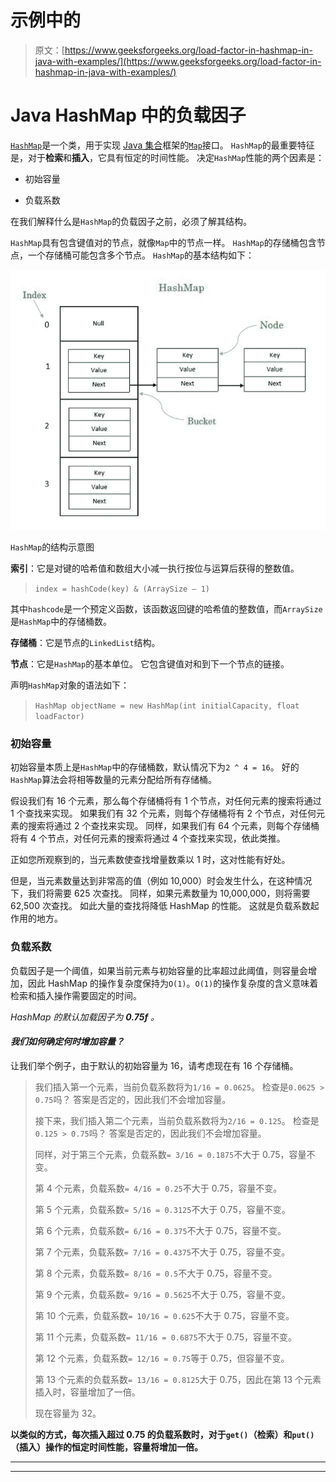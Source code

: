 # 示例中的

> 原文：[https://www.geeksforgeeks.org/load-factor-in-hashmap-in-java-with-examples/](https://www.geeksforgeeks.org/load-factor-in-hashmap-in-java-with-examples/)

# Java HashMap 中的负载因子

[`HashMap`](http://www.geeksforgeeks.org/java-util-hashmap-in-java/)是一个类，用于实现 [Java 集合](https://www.geeksforgeeks.org/collections-in-java-2/)框架的[`Map`](https://www.geeksforgeeks.org/map-interface-java-examples/)接口。 `HashMap`的最重要特征是，对于**检索**和**插入**，它具有恒定的时间性能。 决定`HashMap`性能的两个因素是：

*   初始容量

*   负载系数

在我们解释什么是`HashMap`的负载因子之前，必须了解其结构。

`HashMap`具有包含键值对的节点，就像`Map`中的节点一样。 `HashMap`的存储桶包含节点，一个存储桶可能包含多个节点。 `HashMap`的基本结构如下：

![](img/4df90025256ed5d6298299813e948569.png)

`HashMap`的结构示意图

**索引**：它是对键的哈希值和数组大小减一执行按位与运算后获得的整数值。

> `index = hashCode(key) & (ArraySize – 1)`

其中`hashcode`是一个预定义函数，该函数返回键的哈希值的整数值，而`ArraySize`是`HashMap`中的存储桶数。

**存储桶**：它是节点的`LinkedList`结构。

**节点**：它是`HashMap`的基本单位。 它包含键值对和到下一个节点的链接。

声明`HashMap`对象的语法如下：

> `HashMap objectName = new HashMap(int initialCapacity, float loadFactor)`

### 初始容量

初始容量本质上是`HashMap`中的存储桶数，默认情况下为`2 ^ 4 = 16`。 好的`HashMap`算法会将相等数量的元素分配给所有存储桶。

假设我们有 16 个元素，那么每个存储桶将有 1 个节点，对任何元素的搜索将通过 1 个查找来实现。 如果我们有 32 个元素，则每个存储桶将有 2 个节点，对任何元素的搜索将通过 2 个查找来实现。 同样，如果我们有 64 个元素，则每个存储桶将有 4 个节点，对任何元素的搜索将通过 4 个查找来实现，依此类推。

正如您所观察到的，当元素数使查找增量数乘以 1 时，这对性能有好处。

但是，当元素数量达到非常高的值（例如 10,000）时会发生什么，在这种情况下，我们将需要 625 次查找。 同样，如果元素数量为 10,000,000，则将需要 62,500 次查找。 如此大量的查找将降低 HashMap 的性能。 这就是负载系数起作用的地方。

### 负载系数

负载因子是一个阈值，如果当前元素与初始容量的比率超过此阈值，则容量会增加，因此 HashMap 的操作复杂度保持为`O(1)`。`O(1)`的操作复杂度的含义意味着检索和插入操作需要固定的时间。

*HashMap 的默认加载因子为 **0.75f** 。*

#### *我们如何确定何时增加容量？*

让我们举个例子，由于默认的初始容量为 16，请考虑现在有 16 个存储桶。

> 我们插入第一个元素，当前负载系数将为`1/16 = 0.0625`。 检查是`0.0625 > 0.75`吗？ 答案是否定的，因此我们不会增加容量。
> 
> 接下来，我们插入第二个元素，当前负载系数将为`2/16 = 0.125`。 检查是`0.125 > 0.75`吗？ 答案是否定的，因此我们不会增加容量。
> 
> 同样，对于第三个元素，负载系数`= 3/16 = 0.1875`不大于 0.75，容量不变。
> 
> 第 4 个元素，负载系数`= 4/16 = 0.25`不大于 0.75，容量不变。
> 
> 第 5 个元素，负载系数`= 5/16 = 0.3125`不大于 0.75，容量不变。
> 
> 第 6 个元素，负载系数`= 6/16 = 0.375`不大于 0.75，容量不变。
> 
> 第 7 个元素，负载系数`= 7/16 = 0.4375`不大于 0.75，容量不变。
> 
> 第 8 个元素，负载系数`= 8/16 = 0.5`不大于 0.75，容量不变。
> 
> 第 9 个元素，负载系数`= 9/16 = 0.5625`不大于 0.75，容量不变。
> 
> 第 10 个元素，负载系数`= 10/16 = 0.625`不大于 0.75，容量不变。
> 
> 第 11 个元素，负载系数`= 11/16 = 0.6875`不大于 0.75，容量不变。
> 
> 第 12 个元素，负载系数`= 12/16 = 0.75`等于 0.75，但容量不变。
> 
> 第 13 个元素的负载系数`= 13/16 = 0.8125`大于 0.75，因此在第 13 个元素插入时，容量增加了一倍。
> 
> 现在容量为 32。

**以类似的方式，每次插入超过 0.75 的负载系数时，对于`get()`（检索）和`put()`（插入）操作的恒定时间性能，容量将增加一倍。**



* * *

* * *



